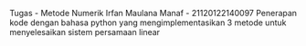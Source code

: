 Tugas - Metode Numerik 
Irfan Maulana Manaf - 21120122140097
Penerapan kode dengan bahasa python yang mengimplementasikan 3 metode untuk menyelesaikan sistem persamaan linear 
